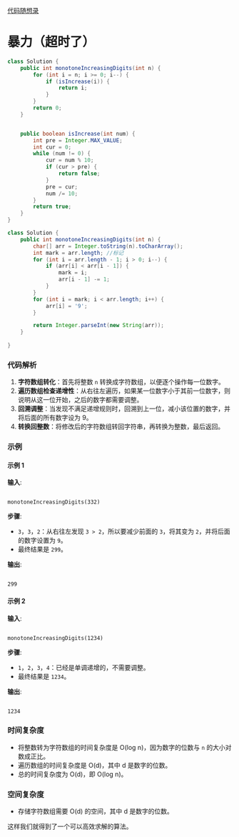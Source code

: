 [代码随想录](https://www.programmercarl.com/0738.单调递增的数字.html)





# 暴力（超时了）

```java
class Solution {
    public int monotoneIncreasingDigits(int n) {
        for (int i = n; i >= 0; i--) {
            if (isIncrease(i)) {
                return i;
            }
        }
        return 0;
    }


    public boolean isIncrease(int num) {
        int pre = Integer.MAX_VALUE;
        int cur = 0;
        while (num != 0) {
            cur = num % 10;
            if (cur > pre) {
                return false;
            }
            pre = cur;
            num /= 10;
        }
        return true;
    }
}
```





```java
class Solution {
    public int monotoneIncreasingDigits(int n) {
        char[] arr = Integer.toString(n).toCharArray();
        int mark = arr.length; //标记
        for (int i = arr.length - 1; i > 0; i--) {
            if (arr[i] < arr[i - 1]) {
                mark = i;
                arr[i - 1] -= 1;
            }
        }
        for (int i = mark; i < arr.length; i++) {
            arr[i] = '9';
        }

        return Integer.parseInt(new String(arr));
    }
    
}
```

### 代码解析

1. **字符数组转化**：首先将整数 `n` 转换成字符数组，以便逐个操作每一位数字。
2. **遍历数组检查递增性**：从右往左遍历，如果某一位数字小于其前一位数字，则说明从这一位开始，之后的数字都需要调整。
3. **回溯调整**：当发现不满足递增规则时，回溯到上一位，减小该位置的数字，并将后面的所有数字设为 9。
4. **转换回整数**：将修改后的字符数组转回字符串，再转换为整数，最后返回。

### 示例

#### 示例 1

**输入**:

```

monotoneIncreasingDigits(332)
```

**步骤**:

- `3`，`3`，`2`：从右往左发现 `3 > 2`，所以要减少前面的 `3`，将其变为 `2`，并将后面的数字设置为 `9`。
- 最终结果是 `299`。

**输出**:

```

299
```

#### 示例 2

**输入**:

```

monotoneIncreasingDigits(1234)
```

**步骤**:

- `1`，`2`，`3`，`4`：已经是单调递增的，不需要调整。
- 最终结果是 `1234`。

**输出**:

```

1234
```

### 时间复杂度

- 将整数转为字符数组的时间复杂度是 O(log n)，因为数字的位数与 `n` 的大小对数成正比。
- 遍历数组的时间复杂度是 O(d)，其中 d 是数字的位数。
- 总的时间复杂度为 O(d)，即 O(log n)。

### 空间复杂度

- 存储字符数组需要 O(d) 的空间，其中 d 是数字的位数。

这样我们就得到了一个可以高效求解的算法。